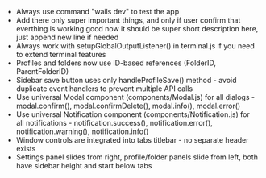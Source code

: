 - Always use command "wails dev" to test the app
- Add there only super important things, and only if user confirm that everthing is working good now it should be super short description here, just append new line if needed
- Always work with setupGlobalOutputListener() in terminal.js if you need to extend terminal features
- Profiles and folders now use ID-based references (FolderID, ParentFolderID)
- Sidebar save button uses only handleProfileSave() method - avoid duplicate event handlers to prevent multiple API calls
- Use universal Modal component (components/Modal.js) for all dialogs - modal.confirm(), modal.confirmDelete(), modal.info(), modal.error()
- Use universal Notification component (components/Notification.js) for all notifications - notification.success(), notification.error(), notification.warning(), notification.info()
- Window controls are integrated into tabs titlebar - no separate header exists
- Settings panel slides from right, profile/folder panels slide from left, both have sidebar height and start below tabs